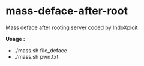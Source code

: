 # mass-deface-after-root
Mass deface after rooting server coded by [IndoXploit](https://github.com/indoxploit-coders/mass-deface-root)

**Usage :**
* ./mass.sh file_deface
* ./mass.sh pwn.txt

